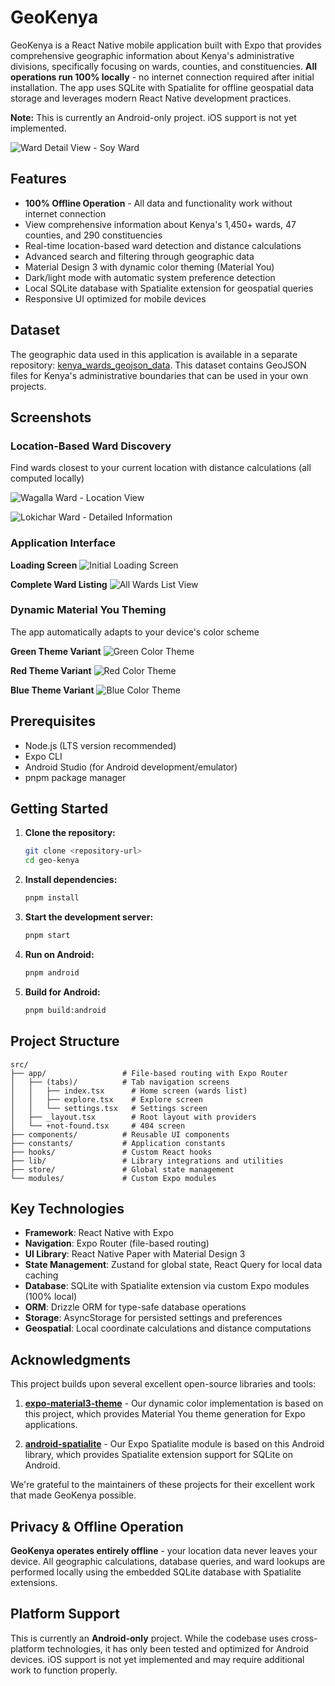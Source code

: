 # GeoKenya

GeoKenya is a React Native mobile application built with Expo that provides comprehensive geographic information about Kenya's administrative divisions, specifically focusing on wards, counties, and constituencies. **All operations run 100% locally** - no internet connection required after initial installation. The app uses SQLite with Spatialite for offline geospatial data storage and leverages modern React Native development practices.

**Note:** This is currently an Android-only project. iOS support is not yet implemented.

![Ward Detail View - Soy Ward](https://github.com/tigawanna/geo-kenya/raw/4bab15a993660254634b55b58a34fd6e71a08072/docs/soy-ward.jpg)

## Features

- **100% Offline Operation** - All data and functionality work without internet connection
- View comprehensive information about Kenya's 1,450+ wards, 47 counties, and 290 constituencies
- Real-time location-based ward detection and distance calculations
- Advanced search and filtering through geographic data
- Material Design 3 with dynamic color theming (Material You)
- Dark/light mode with automatic system preference detection
- Local SQLite database with Spatialite extension for geospatial queries
- Responsive UI optimized for mobile devices

## Dataset

The geographic data used in this application is available in a separate repository: [kenya_wards_geojson_data](https://github.com/tigawanna/kenya_wards_geojson_data). This dataset contains GeoJSON files for Kenya's administrative boundaries that can be used in your own projects.

## Screenshots

### Location-Based Ward Discovery
Find wards closest to your current location with distance calculations (all computed locally)

![Wagalla Ward - Location View](https://github.com/tigawanna/geo-kenya/raw/4bab15a993660254634b55b58a34fd6e71a08072/docs/wagalla-ward.jpg)

![Lokichar Ward - Detailed Information](https://github.com/tigawanna/geo-kenya/raw/4bab15a993660254634b55b58a34fd6e71a08072/docs/lokchar-ward.jpg)

### Application Interface

**Loading Screen**
![Initial Loading Screen](https://github.com/tigawanna/geo-kenya/raw/4bab15a993660254634b55b58a34fd6e71a08072/docs/loading-screen.jpg)

**Complete Ward Listing**
![All Wards List View](https://github.com/tigawanna/geo-kenya/raw/master/docs/list-all-view.jpg)

### Dynamic Material You Theming
The app automatically adapts to your device's color scheme

**Green Theme Variant**
![Green Color Theme](https://github.com/tigawanna/geo-kenya/raw/4bab15a993660254634b55b58a34fd6e71a08072/docs/greenish-theme.jpg)

**Red Theme Variant**
![Red Color Theme](https://github.com/tigawanna/geo-kenya/raw/4bab15a993660254634b55b58a34fd6e71a08072/docs/red-theme.jpg)

**Blue Theme Variant**
![Blue Color Theme](https://github.com/tigawanna/geo-kenya/raw/master/docs/blueish-theme.jpg)

## Prerequisites

- Node.js (LTS version recommended)
- Expo CLI
- Android Studio (for Android development/emulator)
- pnpm package manager

## Getting Started

1. **Clone the repository:**

   ```bash
   git clone <repository-url>
   cd geo-kenya
   ```

2. **Install dependencies:**

   ```bash
   pnpm install
   ```

3. **Start the development server:**

   ```bash
   pnpm start
   ```

4. **Run on Android:**

   ```bash
   pnpm android
   ```

5. **Build for Android:**
   ```bash
   pnpm build:android
   ```

## Project Structure

```
src/
├── app/                 # File-based routing with Expo Router
│   ├── (tabs)/          # Tab navigation screens
│   │   ├── index.tsx      # Home screen (wards list)
│   │   ├── explore.tsx    # Explore screen
│   │   └── settings.tsx   # Settings screen
│   ├── _layout.tsx        # Root layout with providers
│   └── +not-found.tsx     # 404 screen
├── components/          # Reusable UI components
├── constants/           # Application constants
├── hooks/               # Custom React hooks
├── lib/                 # Library integrations and utilities
├── store/               # Global state management
└── modules/             # Custom Expo modules
```

## Key Technologies

- **Framework**: React Native with Expo
- **Navigation**: Expo Router (file-based routing)
- **UI Library**: React Native Paper with Material Design 3
- **State Management**: Zustand for global state, React Query for local data caching
- **Database**: SQLite with Spatialite extension via custom Expo modules (100% local)
- **ORM**: Drizzle ORM for type-safe database operations
- **Storage**: AsyncStorage for persisted settings and preferences
- **Geospatial**: Local coordinate calculations and distance computations

## Acknowledgments

This project builds upon several excellent open-source libraries and tools:

1. **[expo-material3-theme](https://github.com/pchmn/expo-material3-theme)** - Our dynamic color implementation is based on this project, which provides Material You theme generation for Expo applications.

2. **[android-spatialite](https://github.com/ev-map/android-spatialite)** - Our Expo Spatialite module is based on this Android library, which provides Spatialite extension support for SQLite on Android.

We're grateful to the maintainers of these projects for their excellent work that made GeoKenya possible.

## Privacy & Offline Operation

**GeoKenya operates entirely offline** - your location data never leaves your device. All geographic calculations, database queries, and ward lookups are performed locally using the embedded SQLite database with Spatialite extensions.

## Platform Support

This is currently an **Android-only** project. While the codebase uses cross-platform technologies, it has only been tested and optimized for Android devices. iOS support is not yet implemented and may require additional work to function properly.
